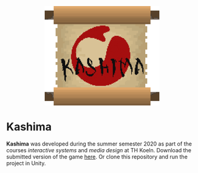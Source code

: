 <p align="center">
  <img src="Kashima-Scroll-Logo.png" alt="drawing" align="center" width="60%"/>
</p>

# Kashima
**Kashima** was developed during the summer semester 2020 as part of the courses _interactive systems_ and _media design_ at TH Koeln. Download the submitted version of the game [here](https://github.com/Knerten0815/Jump-n-Tilt/releases/latest). Or clone this repository and run the project in Unity.

